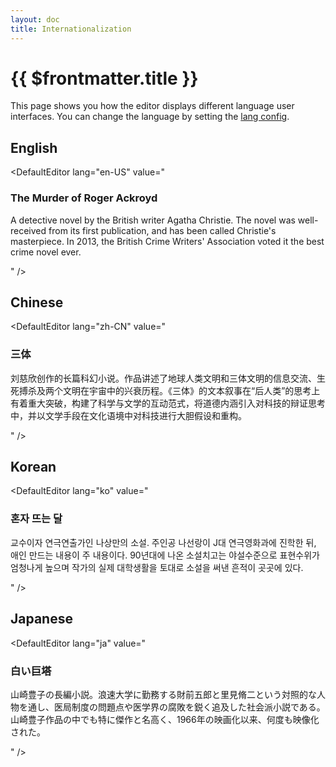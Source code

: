 ```yaml
---
layout: doc
title: Internationalization
---
```


# {{ $frontmatter.title }}

This page shows you how the editor displays different language user interfaces. You can change the language by setting the [lang config](/reference/editor-config.md#lang).

## English

<DefaultEditor lang="en-US" value="
<h3>The Murder of Roger Ackroyd</h3>
<p>A detective novel by the British writer Agatha Christie. The novel was well-received from its first publication, and has been called Christie's masterpiece. In 2013, the British Crime Writers' Association voted it the best crime novel ever.</p>
" />

## Chinese

<DefaultEditor lang="zh-CN" value="
<h3>三体</h3>
<p>刘慈欣创作的长篇科幻小说。作品讲述了地球人类文明和三体文明的信息交流、生死搏杀及两个文明在宇宙中的兴衰历程。《三体》的文本叙事在“后人类”的思考上有着重大突破，构建了科学与文学的互动范式，将道德内涵引入对科技的辩证思考中，并以文学手段在文化语境中对科技进行大胆假设和重构。</p>
" />

## Korean

<DefaultEditor lang="ko" value="
<h3>혼자 뜨는 달</h3>
<p>교수이자 연극연출가인 나상만의 소설. 주인공 나선랑이 J대 연극영화과에 진학한 뒤, 애인 만드는 내용이 주 내용이다. 90년대에 나온 소설치고는 야설수준으로 표현수위가 엄청나게 높으며 작가의 실제 대학생활을 토대로 소설을 써낸 흔적이 곳곳에 있다.</p>
" />

## Japanese

<DefaultEditor lang="ja" value="
<h3>白い巨塔</h3>
<p>山崎豊子の長編小説。浪速大学に勤務する財前五郎と里見脩二という対照的な人物を通し、医局制度の問題点や医学界の腐敗を鋭く追及した社会派小説である。山崎豊子作品の中でも特に傑作と名高く、1966年の映画化以来、何度も映像化された。</p>
" />
